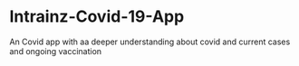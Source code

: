 # Intrainz-Covid-19-App
An Covid app with aa deeper understanding about covid and current cases and ongoing vaccination
